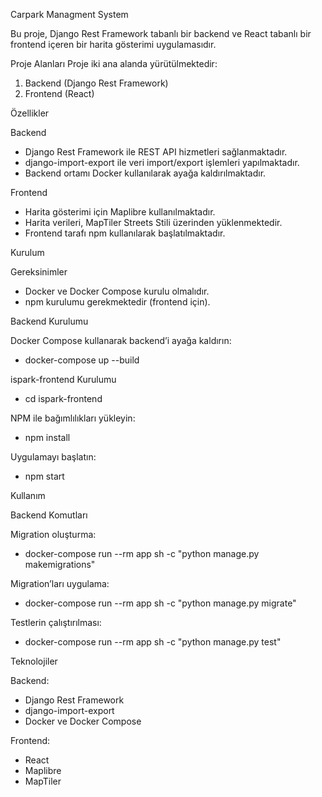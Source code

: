 Carpark Managment System

Bu proje, Django Rest Framework tabanlı bir backend ve React tabanlı bir frontend içeren bir harita gösterimi uygulamasıdır.

Proje Alanları
 Proje iki ana alanda yürütülmektedir:

1. Backend (Django Rest Framework)
2. Frontend (React)


Özellikler

Backend
- Django Rest Framework ile REST API hizmetleri sağlanmaktadır.
- django-import-export ile veri import/export işlemleri yapılmaktadır.
- Backend ortamı Docker kullanılarak ayağa kaldırılmaktadır.

Frontend
- Harita gösterimi için Maplibre kullanılmaktadır.
- Harita verileri, MapTiler Streets Stili üzerinden yüklenmektedir.
- Frontend tarafı npm kullanılarak başlatılmaktadır.

Kurulum

Gereksinimler
- Docker ve Docker Compose kurulu olmalıdır.
- npm kurulumu gerekmektedir (frontend için).

Backend Kurulumu

Docker Compose kullanarak backend’i ayağa kaldırın:
- docker-compose up --build

ispark-frontend Kurulumu
- cd ispark-frontend

NPM ile bağımlılıkları yükleyin:
- npm install

Uygulamayı başlatın:
- npm start


Kullanım

Backend Komutları

Migration oluşturma:
- docker-compose run --rm app sh -c "python manage.py makemigrations"

Migration’ları uygulama:
- docker-compose run --rm app sh -c "python manage.py migrate"

Testlerin çalıştırılması:
- docker-compose run --rm app sh -c "python manage.py test"

Teknolojiler

Backend:

- Django Rest Framework
- django-import-export
- Docker ve Docker Compose

Frontend:
- React
- Maplibre
- MapTiler
